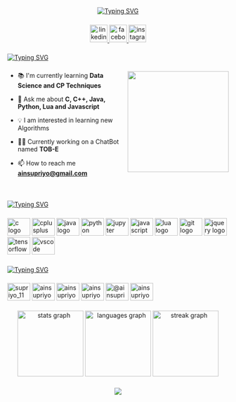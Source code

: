 <div align="center">
<a href="https://git.io/typing-svg"><img src="https://readme-typing-svg.demolab.com?font=Stylish&size=40&duration=4000&pause=750&center=true&vCenter=true&multiline=true&width=850&height=200&lines=%3C++Hi+%F0%9F%91%8B+I+am+Supriyo+Ain%2C+;I+am+a+Competitive+Programmer%2C;and+also+a+Data+Science+Enthusiast+%2F%3E" alt="Typing SVG" /></a>
</div>

###

<div align="center">
  <a href="https://www.linkedin.com/in/ainsupriyo/" target="_blank">
    <img src="https://img.shields.io/static/v1?message=LinkedIn&logo=linkedin&label=&color=0077B5&logoColor=white&labelColor=&style=for-the-badge" height="40" alt="linkedin logo"  />
  </a>
  <a href="https://www.facebook.com/supriyo.ain.7/" target="_blank">
    <img src="https://img.shields.io/static/v1?message=Facebook&logo=facebook&label=&color=1877F2&logoColor=white&labelColor=&style=for-the-badge" height="40" alt="facebook logo"  />
  </a>
  <a href="https://www.instagram.com/ainsupriyo/" target="_blank">
    <img src="https://img.shields.io/static/v1?message=Instagram&logo=instagram&label=&color=E4405F&logoColor=white&labelColor=&style=for-the-badge" height="40" alt="instagram logo"  />
  </a>
</div>

###

<a href="https://git.io/typing-svg"><img src="https://readme-typing-svg.demolab.com?font=Stylish&size=30&duration=2500&pause=500&vCenter=true&repeat=false&width=250&lines=%3C+About+Me+%2F%3E" alt="Typing SVG" /></a>

###

<img align="right" height="230" src="https://miro.medium.com/v2/resize:fit:1400/1*Urc28sbnORGOW5oyohQ06g.gif"  />

###

- 📚 I'm currently learning **Data Science and CP Techniques**

- 💬 Ask me about **C, C++, Java, Python, Lua and Javascript**

- 💡 I am interested in learning new Algorithms

- 👨‍💻 Currently working on a ChatBot named **TOB-E**

- 📫 How to reach me **ainsupriyo@gmail.com**

###

<br clear="both">

<a href="https://git.io/typing-svg"><img src="https://readme-typing-svg.demolab.com?font=Stylish&size=30&duration=3000&pause=500&vCenter=true&repeat=false&multiline=true&lines=%3C+Language+%26+Tools+%2F%3E" alt="Typing SVG" /></a>

###

<div align="left">
  <img src="https://cdn.jsdelivr.net/gh/devicons/devicon/icons/c/c-original.svg" height="40" width="52" alt="c logo"  />
  <img src="https://cdn.jsdelivr.net/gh/devicons/devicon/icons/cplusplus/cplusplus-original.svg" height="40" width="52" alt="cplusplus logo"  />
  <img src="https://cdn.jsdelivr.net/gh/devicons/devicon/icons/java/java-original.svg" height="40" width="52" alt="java logo"  />
  <img src="https://cdn.jsdelivr.net/gh/devicons/devicon/icons/python/python-original.svg" height="40" width="52" alt="python logo"  />
  <img src="https://cdn.jsdelivr.net/gh/devicons/devicon/icons/jupyter/jupyter-original.svg" height="40" width="52" alt="jupyter logo"  />
  <img src="https://cdn.jsdelivr.net/gh/devicons/devicon/icons/javascript/javascript-original.svg" height="40" width="52" alt="javascript logo"  />
  <img src="https://cdn.jsdelivr.net/gh/devicons/devicon/icons/lua/lua-original.svg" height="40" width="52" alt="lua logo"  />
  <img src="https://cdn.jsdelivr.net/gh/devicons/devicon/icons/git/git-original.svg" height="40" width="52" alt="git logo"  />
  <img src="https://cdn.jsdelivr.net/gh/devicons/devicon/icons/jquery/jquery-original.svg" height="40" width="52" alt="jquery logo"  />
  <img src="https://cdn.jsdelivr.net/gh/devicons/devicon/icons/tensorflow/tensorflow-original.svg" height="40" width="52" alt="tensorflow logo"  />
  <img src="https://cdn.jsdelivr.net/gh/devicons/devicon/icons/vscode/vscode-original.svg" height="40" width="52" alt="vscode logo"  />
</div>

###

<a href="https://git.io/typing-svg"><img src="https://readme-typing-svg.demolab.com?font=Stylish&size=30&duration=4000&pause=500&vCenter=true&repeat=false&multiline=true&width=700&lines=%3C+Competitive+Programming+Profile+%2F%3E" alt="Typing SVG" /></a>

###

<p align="left">
<a href="https://www.codechef.com/users/supriyo_11" target="blank"><img align="center" src="https://cdn.jsdelivr.net/npm/simple-icons@3.1.0/icons/codechef.svg" alt="supriyo_11" height="40" width="52" /></a>
<a href="https://www.hackerrank.com/ainsupriyo" target="blank"><img align="center" src="https://raw.githubusercontent.com/rahuldkjain/github-profile-readme-generator/master/src/images/icons/Social/hackerrank.svg" alt="ainsupriyo" height="40" width="52" /></a>
<a href="https://codeforces.com/profile/ainsupriyo" target="blank"><img align="center" src="https://raw.githubusercontent.com/rahuldkjain/github-profile-readme-generator/master/src/images/icons/Social/codeforces.svg" alt="ainsupriyo" height="40" width="52" /></a>
<a href="https://www.leetcode.com/ainsupriyo" target="blank"><img align="center" src="https://raw.githubusercontent.com/rahuldkjain/github-profile-readme-generator/master/src/images/icons/Social/leet-code.svg" alt="ainsupriyo" height="40" width="52" /></a>
<a href="https://www.hackerearth.com/@ainsupriyo" target="blank"><img align="center" src="https://raw.githubusercontent.com/rahuldkjain/github-profile-readme-generator/master/src/images/icons/Social/hackerearth.svg" alt="@ainsupriyo" height="40" width="52" /></a>
<a href="https://auth.geeksforgeeks.org/user/ainsupriyo" target="blank"><img align="center" src="https://raw.githubusercontent.com/rahuldkjain/github-profile-readme-generator/master/src/images/icons/Social/geeks-for-geeks.svg" alt="ainsupriyo" height="40" width="52" /></a>
</p>

###

<div align="center">
  <img src="https://github-readme-stats.vercel.app/api?username=rikisupriyo&hide_title=false&hide_rank=false&show_icons=true&include_all_commits=true&count_private=true&disable_animations=false&theme=highcontrast&locale=en&hide_border=true&order=1" height="150" alt="stats graph"  />
  <img src="https://github-readme-stats.vercel.app/api/top-langs?username=rikisupriyo&locale=en&hide_title=false&layout=compact&card_width=320&langs_count=5&theme=highcontrast&hide_border=true&order=2" height="150" alt="languages graph"  />
  <img src="https://streak-stats.demolab.com?user=rikisupriyo&locale=en&mode=weekly&theme=highcontrast&hide_border=true&border_radius=20&order=3" height="150" alt="streak graph"  />
</div>

###

<div align="center">
  <img src="https://profile-counter.glitch.me/rikisupriyo/count.svg?"  />
</div>

